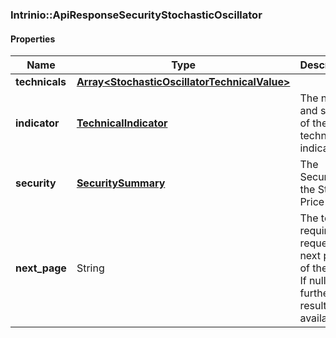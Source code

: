 

[//]: # (CLASS:Intrinio::ApiResponseSecurityStochasticOscillator)

[//]: # (KIND:object)

### Intrinio::ApiResponseSecurityStochasticOscillator

#### Properties

[//]: # (START_DEFINITION)

Name | Type | Description
------------ | ------------- | -------------
**technicals** | [**Array&lt;StochasticOscillatorTechnicalValue&gt;**](StochasticOscillatorTechnicalValue.md) |  &nbsp;
**indicator** | [**TechnicalIndicator**](TechnicalIndicator.md) | The name and symbol of the technical indicator &nbsp;
**security** | [**SecuritySummary**](SecuritySummary.md) | The Security of the Stock Price &nbsp;
**next_page** | String | The token required to request the next page of the data. If null, no further results are available. &nbsp;

[//]: # (END_DEFINITION)


[//]: # (CONTAINED_CLASS:Intrinio::StochasticOscillatorTechnicalValue)


[//]: # (CONTAINED_CLASS:Intrinio::TechnicalIndicator)


[//]: # (CONTAINED_CLASS:Intrinio::SecuritySummary)




